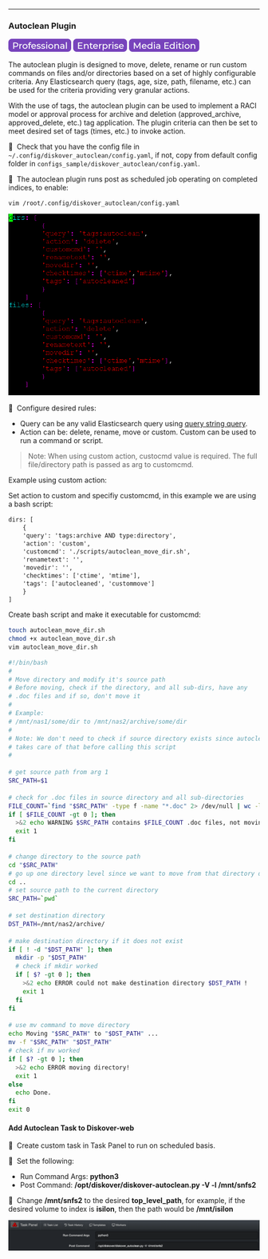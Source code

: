 ___
### Autoclean Plugin

![Image: Professional Edition Label](images/button_edition_professional.png)&nbsp;![Image: Enterprise Edition Label](images/button_edition_enterprise.png)&nbsp;![Image: AJA Diskover Media Edition Label](images/button_edition_media.png)

The autoclean plugin is designed to move, delete, rename or run custom commands on files and/or directories based on a set of highly configurable criteria. Any Elasticsearch query (tags, age, size, path, filename, etc.) can be used for the criteria providing very granular actions.

With the use of tags, the autoclean plugin can be used to implement a RACI model or approval process for archive and deletion (approved_archive, approved_delete, etc.) tag application. The plugin criteria can then be set to meet desired set of tags (times, etc.) to invoke action.

🔴 &nbsp;Check that you have the config file in `~/.config/diskover_autoclean/config.yaml`, if not, copy from default config folder in `configs_sample/diskover_autoclean/config.yaml`.

🔴 &nbsp;The autoclean plugin runs post as scheduled job operating on completed indices, to enable:
```
vim /root/.config/diskover_autoclean/config.yaml
```

![Image: Enabling Autoclean Plugin](images/image_plugins_autoclean_plugin_enabling_in_terminal.png)

🔴 &nbsp;Configure desired rules:
- Query can be any valid Elasticsearch query using [query string query](https://www.elastic.co/guide/en/elasticsearch/reference/current/query-dsl-query-string-query.html).
- Action can be: delete, rename, move or custom. Custom can be used to run a command or script.

> Note: When using custom action, custocmd value is required. The full file/directory path is passed as arg to customcmd.

Example using custom action:

Set action to custom and specifiy customcmd, in this example we are using a bash script:
```
dirs: [
    {
    'query': 'tags:archive AND type:directory',
    'action': 'custom',
    'customcmd': './scripts/autoclean_move_dir.sh',
    'renametext': '',
    'movedir': '',
    'checktimes': ['ctime', 'mtime'],
    'tags': ['autocleaned', 'custommove']
    }
]
```
Create bash script and make it executable for customcmd:

```sh
touch autoclean_move_dir.sh
chmod +x autoclean_move_dir.sh
vim autoclean_move_dir.sh
```

```sh
#!/bin/bash
#
# Move directory and modify it's source path
# Before moving, check if the directory, and all sub-dirs, have any 
# .doc files and if so, don't move it
#
# Example:
# /mnt/nas1/some/dir to /mnt/nas2/archive/some/dir
#
# Note: We don't need to check if source directory exists since autoclean 
# takes care of that before calling this script
#

# get source path from arg 1
SRC_PATH=$1

# check for .doc files in source directory and all sub-directories
FILE_COUNT=`find "$SRC_PATH" -type f -name "*.doc" 2> /dev/null | wc -l`
if [ $FILE_COUNT -gt 0 ]; then
  >&2 echo WARNING $SRC_PATH contains $FILE_COUNT .doc files, not moving!
  exit 1
fi

# change directory to the source path
cd "$SRC_PATH"
# go up one directory level since we want to move from that directory depth
cd ..
# set source path to the current directory
SRC_PATH=`pwd`

# set destination directory
DST_PATH=/mnt/nas2/archive/

# make destination directory if it does not exist
if [ ! -d "$DST_PATH" ]; then
  mkdir -p "$DST_PATH"
  # check if mkdir worked
  if [ $? -gt 0 ]; then
    >&2 echo ERROR could not make destination directory $DST_PATH !
    exit 1
  fi
fi

# use mv command to move directory
echo Moving "$SRC_PATH" to "$DST_PATH" ...
mv -f "$SRC_PATH" "$DST_PATH"
# check if mv worked
if [ $? -gt 0 ]; then
  >&2 echo ERROR moving directory!
  exit 1
else
  echo Done.
fi
exit 0
```


#### Add Autoclean Task to Diskover-web

🔴 &nbsp;Create custom task in Task Panel to run on scheduled basis.

🔴 &nbsp;Set the following:
- Run Command Args: **python3**
- Post Command: **/opt/diskover/diskover-autoclean.py -V -l /mnt/snfs2**

🔴 &nbsp;Change **/mnt/snfs2** to the desired **top_level_path**, for example, if the desired volume to index is **isilon**, then the path would be **/mnt/isilon**

![Image: Autoclean Plugin Scheduling](images/image_plugins_autoclean_scheduling_in_task_panel.png)
